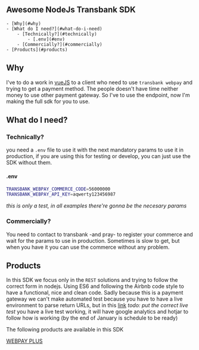 Awesome NodeJs Transbank SDK
----
<!-- TOC depthFrom:1 depthTo:6 withLinks:1 updateOnSave:1 orderedList:0 -->

	- [Why](#why)
	- [What do I need?](#what-do-i-need)
		- [Technically?](#technically)
			- [.env](#env)
		- [Commercially?](#commercially)
	- [Products](#products)

<!-- /TOC -->
## Why
I've to do a work in [vueJS](https://vuejs.org/) to a client who need to use `transbank webpay` and trying to get a payment method. The people doesn't have time neither money to use other payment gateway. So I've to use the endpoint, now I'm making the full sdk for you to use.

## What do I need?
### Technically?
  you need a `.env` file to use it with the next mandatory params to use it in production, if you are using this for testing or develop, you can just use the SDK without them.

#### .env
```bash
TRANSBANK_WEBPAY_COMMERCE_CODE=56000000
TRANSBANK_WEBPAY_API_KEY=aqwerty123456987
```
*this is only a test, in all examples there're gonna be the necesary params*

### Commercially?
You need to contact to transbank -and pray- to register your commerce and wait for the params to use in production. Sometimes is slow to get, but when you have it you can use the commerce without any problem.


## Products

In this SDK we focus only in the `REST` solutions and trying to follow the correct form in nodejs. Using ES6 and following the Airbnb code style to have a functional, nice and clean code.
Sadly because this is a payment gateway we can't make automated test because you have to have a live environment to parse return URLs, but in this [link](#) *todo: put the correct live test* you have a live test working, it will have google analytics and hotjar to follow how is working (by the end of January is schedule to be ready)

The following products are available in this SDK

[WEBPAY PLUS](./webpay)

